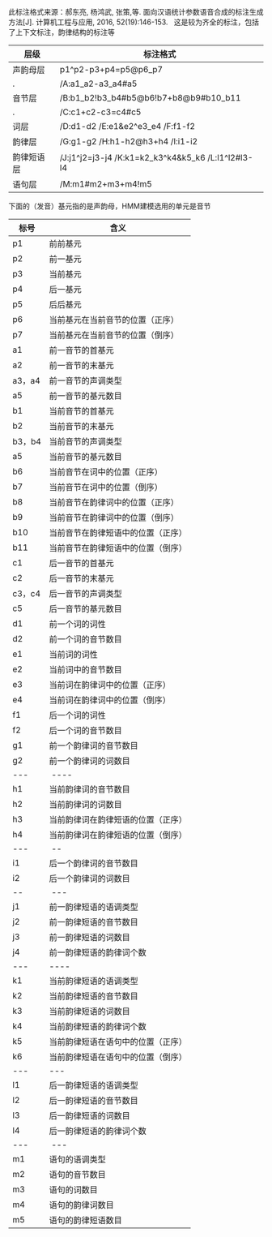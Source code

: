 此标注格式来源：郝东亮, 杨鸿武, 张策,等. 面向汉语统计参数语音合成的标注生成方法[J]. 计算机工程与应用, 2016, 52(19):146-153.  
这是较为齐全的标注，包括了上下文标注，韵律结构的标注等

层级  |  标注格式
---- | -----
声韵母层  |  p1^p2-p3+p4=p5@p6_p7
.  |  /A:a1_a2-a3_a4#a5
音节层  |  /B:b1_b2!b3_b4#b5@b6!b7+b8@b9#b10_b11
.  |  /C:c1+c2-c3=c4#c5
词层  |  /D:d1-d2 /E:e1&e2^e3_e4 /F:f1-f2
韵律层  |  /G:g1-g2 /H:h1-h2@h3+h4 /I:i1-i2
韵律短语层  |  /J:j1^j2=j3-j4 /K:k1=k2_k3^k4&k5_k6 /L:l1^l2#l3-l4
语句层  |  /M:m1#m2+m3+m4!m5

下面的（发音）基元指的是声韵母，HMM建模选用的单元是音节

标号  |  含义
---- | ----
p1  |  前前基元
p2  |  前一基元
p3  |  当前基元
p4  |  后一基元
p5  |  后后基元
p6  |  当前基元在当前音节的位置（正序）
p7  |  当前基元在当前音节的位置（倒序） 
a1  |  前一音节的首基元
a2  |  前一音节的末基元
a3，a4  |  前一音节的声调类型
a5  |  前一音节的基元数目
b1  |  当前音节的首基元
b2  |  当前音节的末基元
b3，b4  |  当前音节的声调类型
a5  |  当前音节的基元数目
b6  |  当前音节在词中的位置（正序）
b7  |  当前音节在词中的位置（倒序）
b8  |  当前音节在韵律词中的位置（正序）
b9  |  当前音节在韵律词中的位置（倒序）
b10  |  当前音节在韵律短语中的位置（正序）
b11  |  当前音节在韵律短语中的位置（倒序）
c1  |  后一音节的首基元
c2  |  后一音节的末基元
c3，c4  |  后一音节的声调类型
c5  |  后一音节的基元数目
d1  |  前一个词的词性
d2  |  前一个词的音节数目
e1  |  当前词的词性
e2  |  当前词中的音节数目
e3  |  当前词在韵律词中的位置（正序）
e4  |  当前词在韵律词中的位置（倒序）
f1  |  后一个词的词性
f2  |  后一个词的音节数目
g1  |  前一个韵律词的音节数目
g2  |  前一个韵律词的词数目
 --- |  ----
h1  |  当前韵律词的音节数目
h2  |  当前韵律词的词数目
h3  |  当前韵律词在韵律短语的位置（正序）
h4  |  当前韵律词在韵律短语的位置（倒序）
 --- |  --
i1  |  后一个韵律词的音节数目
i2  |  后一个韵律词的词数目
 -- |  ---
j1  |  前一韵律短语的语调类型
j2  |  前一韵律短语的音节数目
j3  |  前一韵律短语的词数目
j4  |  前一韵律短语的韵律词个数
 --- | ----
k1  |  当前韵律短语的语调类型
k2  |  当前韵律短语的音节数目
k3  |  当前韵律短语的词数目
k4  |  当前韵律短语的韵律词个数
k5  |  当前韵律短语在语句中的位置（正序）
k6  |  当前韵律短语在语句中的位置（倒序）
 --- | ---
l1  |  后一韵律短语的语调类型
l2  |  后一韵律短语的音节数目
l3  |  后一韵律短语的词数目
l4  |  后一韵律短语的韵律词个数
 --- |  ---
m1  |  语句的语调类型
m2  |  语句的音节数目
m3  |  语句的词数目
m4  |  语句的韵律词数目
m5  |  语句的韵律短语数目
